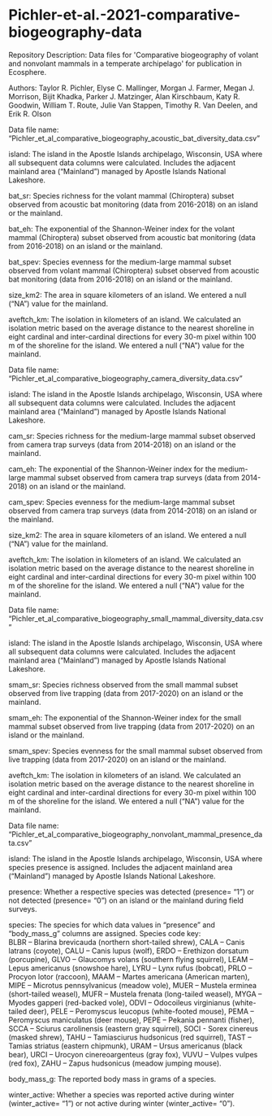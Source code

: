 # Pichler-et-al.-2021-comparative-biogeography-data

Repository Description: Data files for 'Comparative biogeography of volant and nonvolant mammals in a 
temperate archipelago' for publication in Ecosphere.

Authors: Taylor R. Pichler, Elyse C. Mallinger, Morgan J. Farmer, Megan J. Morrison, Bijit Khadka, 
Parker J. Matzinger, Alan Kirschbaum, Katy R. Goodwin, William T. Route, Julie Van Stappen, Timothy R.
Van Deelen, and Erik R. Olson


Data file name: “Pichler_et_al_comparative_biogeography_acoustic_bat_diversity_data.csv”

island: The island in the Apostle Islands archipelago, Wisconsin, USA where
all subsequent data columns were calculated. Includes the adjacent mainland area (“Mainland”) 
managed by Apostle Islands National Lakeshore.

bat_sr: Species richness for the volant mammal (Chiroptera) subset observed from acoustic bat monitoring 
(data from 2016-2018) on an island or the mainland. 

bat_eh: The exponential of the Shannon-Weiner index for the volant mammal (Chiroptera) subset observed from acoustic bat monitoring 
(data from 2016-2018) on an island or the mainland.

bat_spev: Species evenness for the medium-large mammal subset observed from volant mammal (Chiroptera) subset observed from acoustic bat monitoring 
(data from 2016-2018) on an island or the mainland.

size_km2: The area in square kilometers of an island. We entered a null (“NA”) value for the mainland.

aveftch_km: The isolation in kilometers of an island. We calculated an isolation metric based on the 
average distance to the nearest shoreline in eight cardinal and inter-cardinal directions for every 30-m pixel 
within 100 m of the shoreline for the island. We entered a null (“NA”) value for the mainland.

Data file name: “Pichler_et_al_comparative_biogeography_camera_diversity_data.csv”

island: The island in the Apostle Islands archipelago, Wisconsin, USA where
all subsequent data columns were calculated. Includes the adjacent mainland area (“Mainland”) 
managed by Apostle Islands National Lakeshore.

cam_sr: Species richness for the medium-large mammal subset observed from camera trap surveys 
(data from 2014-2018) on an island or the mainland. 

cam_eh: The exponential of the Shannon-Weiner index for the medium-large mammal subset observed from 
camera trap surveys (data from 2014-2018) on an island or the mainland.

cam_spev: Species evenness for the medium-large mammal subset observed from camera trap surveys 
(data from 2014-2018) on an island or the mainland.

size_km2: The area in square kilometers of an island. We entered a null (“NA”) value for the mainland.

aveftch_km: The isolation in kilometers of an island. We calculated an isolation metric based on the 
average distance to the nearest shoreline in eight cardinal and inter-cardinal directions for every 30-m pixel 
within 100 m of the shoreline for the island. We entered a null (“NA”) value for the mainland.

Data file name: “Pichler_et_al_comparative_biogeography_small_mammal_diversity_data.csv”

island: The island in the Apostle Islands archipelago, Wisconsin, USA where
all subsequent data columns were calculated. Includes the adjacent mainland area (“Mainland”) 
managed by Apostle Islands National Lakeshore.

smam_sr: Species richness observed from the small mammal subset observed from live trapping (data from 2017-2020) 
on an island or the mainland.

smam_eh: The exponential of the Shannon-Weiner index for the small mammal subset observed from live trapping 
(data from 2017-2020) on an island or the mainland.

smam_spev: Species evenness for the small mammal subset observed from live trapping 
(data from 2017-2020) on an island or the mainland.

aveftch_km: The isolation in kilometers of an island. We calculated an isolation metric based on the 
average distance to the nearest shoreline in eight cardinal and inter-cardinal directions for every 30-m pixel 
within 100 m of the shoreline for the island. We entered a null (“NA”) value for the mainland.


Data file name: “Pichler_et_al_comparative_biogeography_nonvolant_mammal_presence_data.csv”

island: The island in the Apostle Islands archipelago, Wisconsin, USA where species presence 
is assigned. Includes the adjacent mainland area (“Mainland”) managed by Apostle Islands National Lakeshore.

presence: Whether a respective species was detected (presence= “1”) or not detected (presence= “0”) 
on an island or the mainland during field surveys.

species: The species for which data values in “presence” and “body_mass_g” columns are assigned. Species code key:  
BLBR – Blarina brevicauda (northern short-tailed shrew), CALA – Canis latrans (coyote), CALU – Canis lupus (wolf),
ERDO – Erethizon dorsatum (porcupine), GLVO – Glaucomys volans (southern flying squirrel), LEAM – Lepus americanus (snowshoe hare), 
LYRU – Lynx rufus (bobcat), PRLO – Procyon lotor (raccoon), MAAM – Martes americana (American marten), MIPE – Microtus pennsylvanicus (meadow vole), 
MUER – Mustela erminea (short-tailed weasel), MUFR – Mustela frenata (long-tailed weasel), MYGA – Myodes gapperi (red-backed vole), 
ODVI – Odocoileus virginianus (white-tailed deer), PELE – Peromyscus leucopus (white-footed mouse), PEMA – Peromyscus maniculatus (deer mouse), 
PEPE – Pekania pennanti (fisher), SCCA – Sciurus carolinensis (eastern gray squirrel), SOCI - Sorex cinereus (masked shrew), 
TAHU – Tamiasciurus hudsonicus (red squirrel), TAST – Tamias striatus (eastern chipmunk), URAM – Ursus americanus (black bear), 
URCI – Urocyon cinereoargenteus (gray fox), VUVU – Vulpes vulpes (red fox), ZAHU – Zapus hudsonicus (meadow jumping mouse).

body_mass_g: The reported body mass in grams of a species. 

winter_active: Whether a species was reported active during winter (winter_active= “1”) or 
not active during winter (winter_active= “0”).
